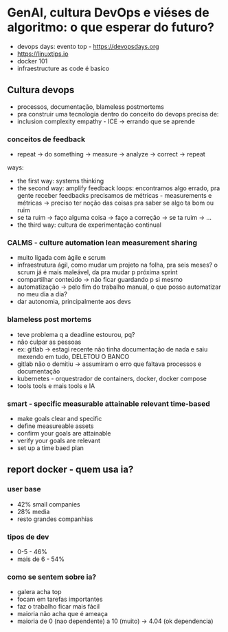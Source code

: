 # GenAI, cultura DevOps e viéses de algoritmo: o que esperar do futuro?

- devops days: evento top - https://devopsdays.org
- https://linuxtips.io
- docker 101
- infraestructure as code é basico

## Cultura devops

- processos, documentação, blameless postmortems
- pra construir uma tecnologia dentro do conceito do devops precisa de:
- inclusion complexity empathy - ICE -> errando que se aprende

### conceitos de feedback

- repeat -> do something -> measure -> analyze -> correct -> repeat

ways:

- the first way: systems thinking
- the second way: amplify feedback loops: encontramos algo errado, pra gente receber feedbacks precisamos de métricas - measurements e métricas -> preciso ter noção das coisas pra saber se algo ta bom ou ruim
- se ta ruim -> faço alguma coisa -> faço a correção -> se ta ruim -> ...
- the third way: cultura de experimentação continual

### CALMS - culture automation lean measurement sharing

- muito ligada com ágile e scrum
- infraestrutura ágil, como mudar um projeto na folha, pra seis meses? o scrum já é mais maleável, da pra mudar p próxima sprint
- compartilhar conteúdo -> não ficar guardando p si mesmo
- automatização -> pelo fim do trabalho manual, o que posso automatizar no meu dia a dia?
- dar autonomia, principalmente aos devs

### blameless post mortems

- teve problema q a deadline estourou, pq?
- não culpar as pessoas
- ex: gitlab -> estagi recente não tinha documentação de nada e saiu mexendo em tudo, DELETOU O BANCO
- gitlab não o demitiu -> assumiram o erro que faltava processos e documentação
- kubernetes - orquestrador de containers, docker, docker compose
- tools tools e mais tools e IA 

### smart - specific measurable attainable relevant time-based

- make goals clear and specific
- define measureable assets
- confirm your goals are attainable
- verify your goals are relevant
- set up a time baed plan

## report docker - quem usa ia?

### user base

- 42% small companies
- 28% media
- resto grandes companhias

### tipos de dev

- 0-5 - 46%
- mais de 6 - 54%

### como se sentem sobre ia?

- galera acha top
- focam em tarefas importantes
- faz o trabalho ficar mais fácil
- maioria não acha que é ameaça
- maioria de 0 (nao dependente) a 10 (muito) -> 4.04 (ok dependencia)